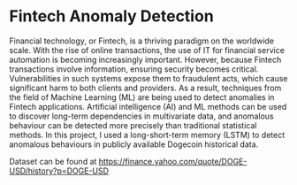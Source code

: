 # Fintech Anomaly Detection

Financial technology, or Fintech, is a thriving paradigm on the worldwide scale. With the rise of online transactions, the use of IT for financial service automation is becoming increasingly important. However, because Fintech transactions involve information, ensuring security becomes critical. Vulnerabilities in such systems expose them to fraudulent acts, which cause significant harm to both clients and providers. As a result, techniques from the field of Machine Learning (ML) are being used to detect anomalies in Fintech applications. Artificial intelligence (AI) and ML methods can be used to discover long-term dependencies in multivariate data, and anomalous behaviour can be detected more precisely than traditional statistical methods. In this project, I used a long-short-term memory (LSTM) to detect anomalous behaviours in publicly available Dogecoin historical data.

Dataset can be found at https://finance.yahoo.com/quote/DOGE-USD/history?p=DOGE-USD

